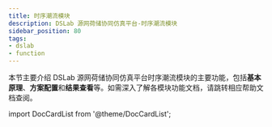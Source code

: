 ```yaml
---
title: 时序潮流模块
description: DSLab 源网荷储协同仿真平台-时序潮流模块
sidebar_position: 80
tags:
- dslab
- function
---
```


本节主要介绍 DSLab 源网荷储协同仿真平台时序潮流模块的主要功能，包括**基本原理**、**方案配置**和**结果查看**等。如需深入了解各模块功能文档，请跳转相应帮助文档查阅。



import DocCardList from '@theme/DocCardList';

<DocCardList />